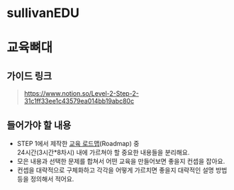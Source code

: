 # sullivanEDU
# 교육뼈대
## 가이드 링크
> https://www.notion.so/Level-2-Step-2-31c1ff33ee1c43579ea014bb19abc80c

## 들어가야 할 내용
- STEP 1에서 제작한 [교육 로드맵](https://github.com/sullivanproject/2020-step2-iot-roadmap/pull/6)(Roadmap) 중  
24시간(3시간*8차시) 내에 가르쳐야 할 중요한 내용들을 분리해요.
- 모은 내용과 선택한 문제를 합쳐서 어떤 교육을 만들어보면 좋을지 컨셉을 잡아요.
- 컨셉을 대략적으로 구체화하고 각각을 어떻게 가르치면 좋을지 대략적인 설명 방법 등을 정의해서 적어요.
